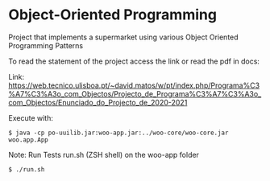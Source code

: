 # Object-Oriented Programming
Project that implements a supermarket using various Object Oriented Programming Patterns

To read the statement of the project access the link or read the pdf in docs:

Link: https://web.tecnico.ulisboa.pt/~david.matos/w/pt/index.php/Programa%C3%A7%C3%A3o_com_Objectos/Projecto_de_Programa%C3%A7%C3%A3o_com_Objectos/Enunciado_do_Projecto_de_2020-2021

Execute with:

```shell
$ java -cp po-uuilib.jar:woo-app.jar:../woo-core/woo-core.jar woo.app.App
```

Note: Run Tests run.sh (ZSH shell) on the woo-app folder

```shell
$ ./run.sh
```
